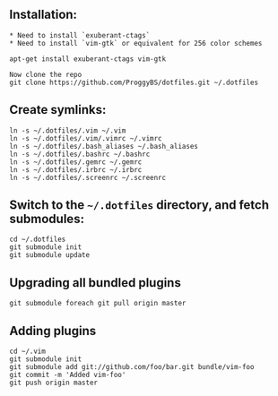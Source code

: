 ## Installation:
    * Need to install `exuberant-ctags`
    * Need to install `vim-gtk` or equivalent for 256 color schemes
    
    apt-get install exuberant-ctags vim-gtk

    Now clone the repo
    git clone https://github.com/ProggyBS/dotfiles.git ~/.dotfiles

## Create symlinks:

    ln -s ~/.dotfiles/.vim ~/.vim
    ln -s ~/.dotfiles/.vim/.vimrc ~/.vimrc
    ln -s ~/.dotfiles/.bash_aliases ~/.bash_aliases
    ln -s ~/.dotfiles/.bashrc ~/.bashrc
    ln -s ~/.dotfiles/.gemrc ~/.gemrc
    ln -s ~/.dotfiles/.irbrc ~/.irbrc
    ln -s ~/.dotfiles/.screenrc ~/.screenrc

## Switch to the `~/.dotfiles` directory, and fetch submodules:

    cd ~/.dotfiles
    git submodule init
    git submodule update

## Upgrading all bundled plugins
    
  `git submodule foreach git pull origin master`

## Adding plugins

    cd ~/.vim
    git submodule init
    git submodule add git://github.com/foo/bar.git bundle/vim-foo
    git commit -m 'Added vim-foo'
    git push origin master
